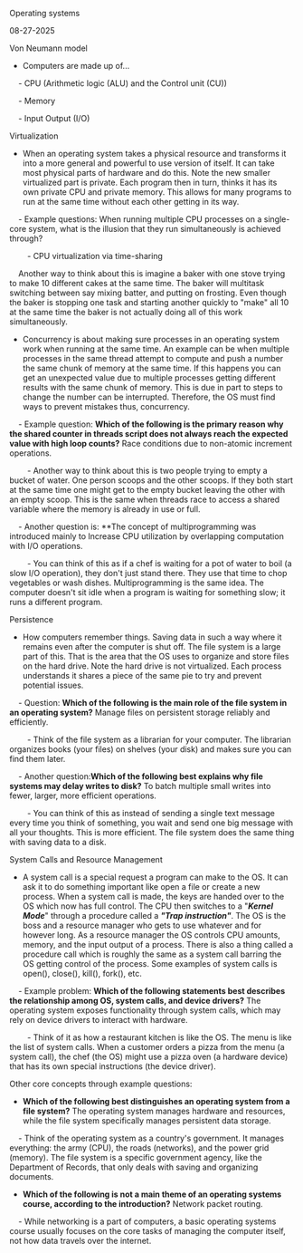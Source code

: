 Operating systems

08-27-2025

Von Neumann model

- Computers are made up of...

    - CPU (Arithmetic logic (ALU) and the Control unit (CU))

    - Memory

    - Input Output (I/O)

Virtualization

- When an operating system takes a physical resource and transforms it into a more general and powerful to use version of itself. It can take most physical parts of hardware and do this. Note the new smaller virtualized part is private. Each program then in turn, thinks it has its own private CPU and private memory. This allows for many programs to run at the same time without each other getting in its way.

    - Example questions: When running multiple CPU processes on a single-core system, what is the illusion that they run simultaneously is achieved through?

        - CPU virtualization via time-sharing

    Another way to think about this is imagine a baker with one stove trying to make 10 different cakes at the same time. The baker will multitask switching between say mixing batter, and putting on frosting. Even though the baker is stopping one task and starting another quickly to "make" all 10 at the same time the baker is not actually doing all of this work simultaneously.

- Concurrency is about making sure processes in an operating system work when running at the same time. An example can be when multiple processes in the same thread attempt to compute and push a number the same chunk of memory at the same time. If this happens you can get an unexpected value due to multiple processes getting different results with the same chunk of memory. This is due in part to steps to change the number can be interrupted. Therefore, the OS must find ways to prevent mistakes thus, concurrency.

    - Example question: **Which of the following is the primary reason why the shared counter in threads script does not always reach the expected value with high loop counts?** Race conditions due to non-atomic increment operations.

        - Another way to think about this is two people trying to empty a bucket of water. One person scoops and the other scoops. If they both start at the same time one might get to the empty bucket leaving the other with an empty scoop. This is the same when threads race to access a shared variable where the memory is already in use or full.

    - Another question is: **The concept of multiprogramming was introduced mainly to Increase CPU utilization by overlapping computation with I/O operations.

  

        - You can think of this as if a chef is waiting for a pot of water to boil (a slow I/O operation), they don't just stand there. They use that time to chop vegetables or wash dishes. Multiprogramming is the same idea. The computer doesn't sit idle when a program is waiting for something slow; it runs a different program.

Persistence

- How computers remember things. Saving data in such a way where it remains even after the computer is shut off. The file system is a large part of this. That is the area that the OS uses to organize and store files on the hard drive. Note the hard drive is not virtualized. Each process understands it shares a piece of the same pie to try and prevent potential issues.

    - Question: **Which of the following is the main role of the file system in an operating system?** Manage files on persistent storage reliably and efficiently.

  

        - Think of the file system as a librarian for your computer. The librarian organizes books (your files) on shelves (your disk) and makes sure you can find them later.

    - Another question:**Which of the following best explains why file systems may delay writes to disk?** To batch multiple small writes into fewer, larger, more efficient operations.

  

        - You can think of this as instead of sending a single text message every time you think of something, you wait and send one big message with all your thoughts. This is more efficient. The file system does the same thing with saving data to a disk.

System Calls and Resource Management

- A system call is a special request a program can make to the OS. It can ask it to do something important like open a file or create a new process. When a system call is made, the keys are handed over to the OS which now has full control. The CPU then switches to a "***Kernel Mode***" through a procedure called a ***"Trap instruction"***. The OS is the boss and a resource manager who gets to use whatever and for however long. As a resource manager the OS controls CPU amounts, memory, and the input output of a process. There is also a thing called a procedure call which is roughly the same as a system call barring the OS getting control of the process. Some examples of system calls is open(), close(), kill(), fork(), etc.

    - Example problem: **Which of the following statements best describes the relationship among OS, system calls, and device drivers?** The operating system exposes functionality through system calls, which may rely on device drivers to interact with hardware.

  

        - Think of it as how a restaurant kitchen is like the OS. The menu is like the list of system calls. When a customer orders a pizza from the menu (a system call), the chef (the OS) might use a pizza oven (a hardware device) that has its own special instructions (the device driver).

Other core concepts through example questions:

- **Which of the following best distinguishes an operating system from a file system?** The operating system manages hardware and resources, while the file system specifically manages persistent data storage.

    - Think of the operating system as a country's government. It manages everything: the army (CPU), the roads (networks), and the power grid (memory). The file system is a specific government agency, like the Department of Records, that only deals with saving and organizing documents.

- **Which of the following is not a main theme of an operating systems course, according to the introduction?** Network packet routing.

    - While networking is a part of computers, a basic operating systems course usually focuses on the core tasks of managing the computer itself, not how data travels over the internet.